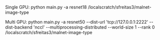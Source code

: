 Single GPU:
python main.py -a resnet18 /localscratch/sfreitas3/malnet-image-type

Multi GPU:
python main.py -a resnet50 --dist-url 'tcp://127.0.0.1:2222' --dist-backend 'nccl' --multiprocessing-distributed --world-size 1 --rank 0 /localscratch/sfreitas3/malnet-image-type